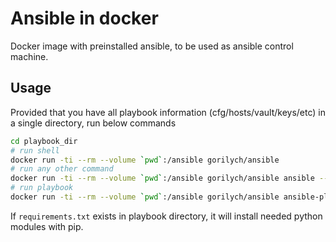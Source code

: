 # Ansible in docker

Docker image with preinstalled ansible, to be used as ansible control machine.

## Usage

Provided that you have all playbook information (cfg/hosts/vault/keys/etc) in a single directory, run below commands

```bash
cd playbook_dir
# run shell
docker run -ti --rm --volume `pwd`:/ansible gorilych/ansible
# run any other command
docker run -ti --rm --volume `pwd`:/ansible gorilych/ansible ansible --version
# run playbook
docker run -ti --rm --volume `pwd`:/ansible gorilych/ansible ansible-playbook site.yml
```

If `requirements.txt` exists in playbook directory, it will install needed python modules with pip.
